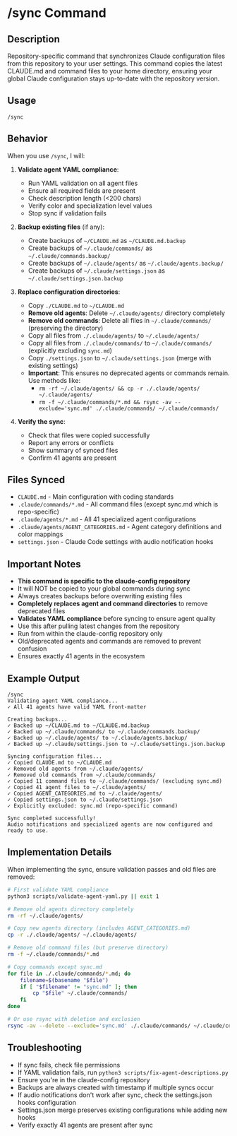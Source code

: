 # /sync Command

## Description
Repository-specific command that synchronizes Claude configuration files from this repository to your user settings. This command copies the latest CLAUDE.md and command files to your home directory, ensuring your global Claude configuration stays up-to-date with the repository version.

## Usage
```
/sync
```

## Behavior
When you use `/sync`, I will:

1. **Validate agent YAML compliance**:
   - Run YAML validation on all agent files
   - Ensure all required fields are present
   - Check description length (<200 chars)
   - Verify color and specialization level values
   - Stop sync if validation fails

2. **Backup existing files** (if any):
   - Create backups of `~/CLAUDE.md` as `~/CLAUDE.md.backup`
   - Create backups of `~/.claude/commands/` as `~/.claude/commands.backup/`
   - Create backups of `~/.claude/agents/` as `~/.claude/agents.backup/`
   - Create backups of `~/.claude/settings.json` as `~/.claude/settings.json.backup`

3. **Replace configuration directories**:
   - Copy `./CLAUDE.md` to `~/CLAUDE.md`
   - **Remove old agents**: Delete `~/.claude/agents/` directory completely
   - **Remove old commands**: Delete all files in `~/.claude/commands/` (preserving the directory)
   - Copy all files from `./.claude/agents/` to `~/.claude/agents/`
   - Copy all files from `./.claude/commands/` to `~/.claude/commands/` (explicitly excluding `sync.md`)
   - Copy `./settings.json` to `~/.claude/settings.json` (merge with existing settings)
   - **Important**: This ensures no deprecated agents or commands remain. Use methods like:
     - `rm -rf ~/.claude/agents/ && cp -r ./.claude/agents/ ~/.claude/agents/`
     - `rm -f ~/.claude/commands/*.md && rsync -av --exclude='sync.md' ./.claude/commands/ ~/.claude/commands/`

4. **Verify the sync**:
   - Check that files were copied successfully
   - Report any errors or conflicts
   - Show summary of synced files
   - Confirm 41 agents are present

## Files Synced
- `CLAUDE.md` - Main configuration with coding standards
- `.claude/commands/*.md` - All command files (except sync.md which is repo-specific)
- `.claude/agents/*.md` - All 41 specialized agent configurations
- `.claude/agents/AGENT_CATEGORIES.md` - Agent category definitions and color mappings
- `settings.json` - Claude Code settings with audio notification hooks

## Important Notes
- **This command is specific to the claude-config repository**
- It will NOT be copied to your global commands during sync
- Always creates backups before overwriting existing files
- **Completely replaces agent and command directories** to remove deprecated files
- **Validates YAML compliance** before syncing to ensure agent quality
- Use this after pulling latest changes from the repository
- Run from within the claude-config repository only
- Old/deprecated agents and commands are removed to prevent confusion
- Ensures exactly 41 agents in the ecosystem

## Example Output
```
/sync
Validating agent YAML compliance...
✓ All 41 agents have valid YAML front-matter

Creating backups...
✓ Backed up ~/CLAUDE.md to ~/CLAUDE.md.backup
✓ Backed up ~/.claude/commands/ to ~/.claude/commands.backup/
✓ Backed up ~/.claude/agents/ to ~/.claude/agents.backup/
✓ Backed up ~/.claude/settings.json to ~/.claude/settings.json.backup

Syncing configuration files...
✓ Copied CLAUDE.md to ~/CLAUDE.md
✓ Removed old agents from ~/.claude/agents/
✓ Removed old commands from ~/.claude/commands/
✓ Copied 11 command files to ~/.claude/commands/ (excluding sync.md)
✓ Copied 41 agent files to ~/.claude/agents/
✓ Copied AGENT_CATEGORIES.md to ~/.claude/agents/
✓ Copied settings.json to ~/.claude/settings.json
✓ Explicitly excluded: sync.md (repo-specific command)

Sync completed successfully!
Audio notifications and specialized agents are now configured and ready to use.
```

## Implementation Details
When implementing the sync, ensure validation passes and old files are removed:
```bash
# First validate YAML compliance
python3 scripts/validate-agent-yaml.py || exit 1

# Remove old agents directory completely
rm -rf ~/.claude/agents/

# Copy new agents directory (includes AGENT_CATEGORIES.md)
cp -r ./.claude/agents/ ~/.claude/agents/

# Remove old command files (but preserve directory)
rm -f ~/.claude/commands/*.md

# Copy commands except sync.md
for file in ./.claude/commands/*.md; do
    filename=$(basename "$file")
    if [ "$filename" != "sync.md" ]; then
        cp "$file" ~/.claude/commands/
    fi
done

# Or use rsync with deletion and exclusion
rsync -av --delete --exclude='sync.md' ./.claude/commands/ ~/.claude/commands/
```

## Troubleshooting
- If sync fails, check file permissions
- If YAML validation fails, run `python3 scripts/fix-agent-descriptions.py`
- Ensure you're in the claude-config repository
- Backups are always created with timestamp if multiple syncs occur
- If audio notifications don't work after sync, check the settings.json hooks configuration
- Settings.json merge preserves existing configurations while adding new hooks
- Verify exactly 41 agents are present after sync